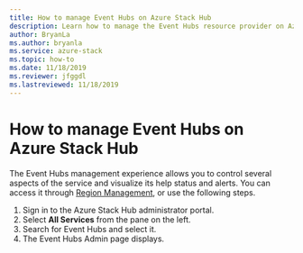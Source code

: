 ```yaml
---
title: How to manage Event Hubs on Azure Stack Hub
description: Learn how to manage the Event Hubs resource provider on Azure Stack Hub. 
author: BryanLa
ms.author: bryanla
ms.service: azure-stack
ms.topic: how-to
ms.date: 11/18/2019
ms.reviewer: jfggdl
ms.lastreviewed: 11/18/2019
---
```


# How to manage Event Hubs on Azure Stack Hub

The Event Hubs management experience allows you to control several aspects of the service and visualize its help status and alerts. You can access it through [Region Management](azure-stack-region-management.md), or use the following steps.

1. Sign in to the Azure Stack Hub administrator portal.
2. Select **All Services** from the pane on the left.
3. Search for Event Hubs and select it.
4. The Event Hubs Admin page displays.












